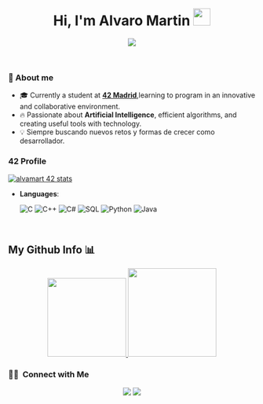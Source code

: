 <h1 align="center"><b>Hi, I'm Alvaro Martin </b><img src="https://media.giphy.com/media/hvRJCLFzcasrR4ia7z/giphy.gif" width="35"></h1>

<p align="center">
  <a href="https://github.com/DenverCoder1/readme-typing-svg"><img src="https://readme-typing-svg.herokuapp.com?font=Time+New+Roman&color=cyan&size=25&center=true&vCenter=true&width=600&height=100&lines=Welcome+to+my+GitHub+profile!;42+Madrid+Student;AI+and+Software+Developer;Always+Learning+and+Improving!"></a>
</p>
<br>

### 🌟 About me 
- 🎓 Currently a student at **[42 Madrid](https://www.42madrid.com/)**,learning to program in an innovative and collaborative environment.
- 🔥 Passionate about **Artificial Intelligence**, efficient algorithms, and creating useful tools with technology. 
- 💡 Siempre buscando nuevos retos y formas de crecer como desarrollador.

### 42 Profile
[![alvamart 42 stats](https://badge.mediaplus.ma/Darkblue/alvamart?1337Badge=off&UM6P=off)](https://github.com/oakoudad/badge42)

<p align="center">

- **Languages**:
    
  ![C](https://img.shields.io/badge/C%20-%232370ED.svg?style=for-the-badge&logo=c&logoColor=white)
  ![C++](https://img.shields.io/badge/C++%20-%2300599C.svg?style=for-the-badge&logo=c%2B%2B&logoColor=white)
  ![C#](https://img.shields.io/badge/C%23-239120?style=for-the-badge&logo=c-sharp&logoColor=white)
  ![SQL](https://img.shields.io/badge/SQL-4479A1?style=for-the-badge&logo=mysql&logoColor=white)
  ![Python](https://img.shields.io/badge/Python%20-%2314354C.svg?style=for-the-badge&logo=python&logoColor=white)
  ![Java](https://img.shields.io/badge/Java-ED8B00?style=for-the-badge&logo=java&logoColor=white)

<br>   

## My Github Info 📊
<p align="center">
<a href="https://github.com/AVS1508">
  <img height="160em" src="https://github-profile-summary-cards.vercel.app/api/cards/profile-details?username=Alvaro297&layout=compact&langs_count=8&theme=algolia"/>
  <img height="180em" src="https://github-readme-stats-eight-theta.vercel.app/api/top-langs/?username=Alvaro297&layout=compact&langs_count=8&theme=algolia"/>
</a>
</p>

### 🤝🏻 &nbsp;Connect with Me
<p align="center">
<a href="www.linkedin.com/in/alvaro-martin-falagan"><img src="https://img.shields.io/badge/-Alvaro%20Martin%20Falagan-0077B5?style=flat&logo=Linkedin&logoColor=white"/></a>
<a href="mailto:alvarofalagan29@gmail.com"><img src="https://img.shields.io/badge/-alvarofalagan29@gmail.com-D14836?style=flat&logo=Gmail&logoColor=white"/></a>
</p>
